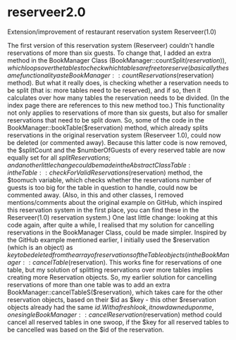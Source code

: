 # reserveer2.0
Extension/improvement of restaurant reservation system Reserveer(1.0)

The first version of this reservation system (Reserveer) couldn't handle reservations of more than six guests. To change that, I added an extra method in the BookManager Class (BookManager::countSplit($reservation)), which loops over the tables to check which tables are free to reserve (basically the same functionality as te BookManager::countReservations($reservation) method). But what it really does, is checking whether a reservation needs to be split (that is: more tables need to be reserved), and if so, then it calculates over how many tables the reservation needs to be divided. (In the index page there are references to this new method too.)
This functionality not only applies to reservations of more than six guests, but also for smaller reservations that need to be split down. So, some of the code in the BookManager::bookTable($reservation) method, which already splits reservations in the original reservation system (Reserveer 1.0), could now be deleted (or commented away). Because this latter code is now removed, the $splitCount and the $numberOfGuests of every reserved table are now equally set for all $splitReservations; and another little change could be made in the Abstract Class Table: in the Table::checkForValidReservations($reservation) method, the $toomuch variable, which checks whether the reservations number of guests is too big for the table in question to handle, could now be commented away. (Also, in this and other classes, I removed mentions/comments about the original example on GitHub, which inspired this reservation system in the first place, you can find these in the Reserveer(1.0) reservation system.)
One last little change: looking at this code again, after quite a while, I realised that my solution for cancelling reservations in the BookManager Class, could be made simpler. Inspired by the GitHub example mentioned earlier, I initially used the $reservation (which is an object) as $key to be deleted from the array of reservations of the Table objects (in the BookManager::cancelTable($reservation). This works fine for reservations of one table, but my solution of splitting reservations over more tables implies creating more Reservation objects. So, my earlier solution for cancelling reservations of more than one table was to add an extra BookManager::cancelTableS($reservation), which takes care for the other reservation objects, based on their $id as $key - this other $reservation objects already had the same $id. With a fresh look, it now dawned upon me, one single BookManager::cancelReservation($reservation) method could cancel all reserved tables in one swoop, if the $key for all reserved tables to be cancelled was based on the $id of the reservation.
